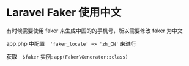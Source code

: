 # Laravel Faker 使用中文

有时候需要使用 faker 来生成中国的的手机号，所以需要修改 faker 为中文

app.php 中配置　`'faker_locale' => 'zh_CN'` 来进行

获取　`$faker` 实例: `app(Faker\Generator::class)`
